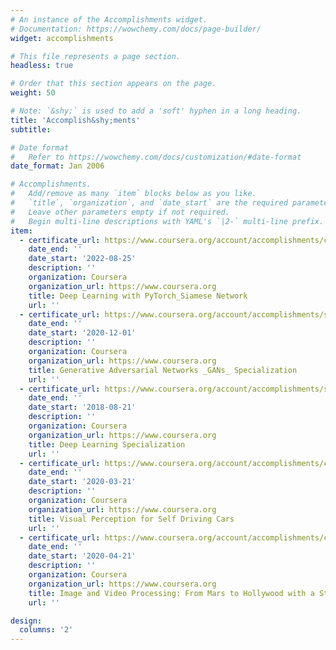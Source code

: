 ```yaml
---
# An instance of the Accomplishments widget.
# Documentation: https://wowchemy.com/docs/page-builder/
widget: accomplishments

# This file represents a page section.
headless: true

# Order that this section appears on the page.
weight: 50

# Note: `&shy;` is used to add a 'soft' hyphen in a long heading.
title: 'Accomplish&shy;ments'
subtitle:

# Date format
#   Refer to https://wowchemy.com/docs/customization/#date-format
date_format: Jan 2006

# Accomplishments.
#   Add/remove as many `item` blocks below as you like.
#   `title`, `organization`, and `date_start` are the required parameters.
#   Leave other parameters empty if not required.
#   Begin multi-line descriptions with YAML's `|2-` multi-line prefix.
item:
  - certificate_url: https://www.coursera.org/account/accomplishments/certificate/GRJCM3VEB76Y
    date_end: ''
    date_start: '2022-08-25'
    description: ''
    organization: Coursera
    organization_url: https://www.coursera.org
    title: Deep Learning with PyTorch_Siamese Network
    url: ''
  - certificate_url: https://www.coursera.org/account/accomplishments/specialization/certificate/2ZHREA3VPXL3
    date_end: ''
    date_start: '2020-12-01'
    description: ''
    organization: Coursera
    organization_url: https://www.coursera.org
    title: Generative Adversarial Networks _GANs_ Specialization
    url: ''
  - certificate_url: https://www.coursera.org/account/accomplishments/specialization/certificate/PHS9S9CLHNU4
    date_end: ''
    date_start: '2018-08-21'
    description: ''
    organization: Coursera
    organization_url: https://www.coursera.org
    title: Deep Learning Specialization
    url: ''
  - certificate_url: https://www.coursera.org/account/accomplishments/certificate/99946R2SZ5L8
    date_end: ''
    date_start: '2020-03-21'
    description: ''
    organization: Coursera
    organization_url: https://www.coursera.org
    title: Visual Perception for Self Driving Cars
    url: ''
  - certificate_url: https://www.coursera.org/account/accomplishments/certificate/EHNVCK8CSYNZ
    date_end: ''
    date_start: '2020-04-21'
    description: ''
    organization: Coursera
    organization_url: https://www.coursera.org
    title: Image and Video Processing: From Mars to Hollywood with a Stop at the Hospital
    url: ''

design:
  columns: '2'
---
```

